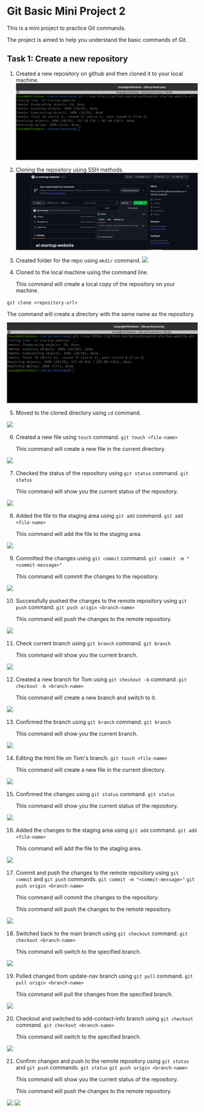 # Git Basic Mini Project 2
<p> This is a mini project to practice Git commands. </p>
<p> The project is aimed to help you understand the basic commands of Git. </p>

## Task 1: Create a new repository
1. Created a new repository on github and then cloned it to your local machine.
![](./images/cloned_to_localhost_3.png)

2. Cloning the repository using SSH methods.
![](./images/created_using_ssh_key_2.png)

3. Created folder for the repo using `mkdir` command.
![](./img/created-folder-for-the-project_4.png)

4. Cloned to the local machine using the command line.
    <p> This command will create a local copy of the repository on your machine. </p>
```git clone <repository-url>```
    <p> The command will create a directory with the same name as the repository. </p>

![](./images/cloned_to_localhost_3.png)

5. Moved to the cloned directory using `cd` command.

![](./images/cd_into_project_folder_5.png)

6. Created a new file using `touch` command.
```git touch <file-name>```
    <p> This command will create a new file in the current directory. </p>
![](./images/)

7. Checked the status of the repository using `git status` command.
```git status```
    <p> This command will show you the current status of the repository. </p>
![](./images/check_status_of_repo_.png)

8. Added the file to the staging area using `git add` command.
```git add <file-name>```
    <p> This command will add the file to the staging area. </p>
![](./images/)

9. Committed the changes using `git commit` command.
```git commit -m "<commit-message>"```
    <p> This command will commit the changes to the repository. </p>
![](./images/commit_and_ready_to_push_10.png)

10. Successfully pushed the changes to the remote repository using `git push` command.
```git push origin <branch-name>```
    <p> This command will push the changes to the remote repository. </p>
![](./images/push_update_19.png)

11. Check current branch using `git branch` command.
```git branch```
    <p> This command will show you the current branch. </p>
![](./images/check_cuurent_branch_12.png)

12. Created a new branch for Tom using `git checkout -b` command.
```git checkout -b <branch-name>```
    <p> This command will create a new branch and switch to it. </p>
![](./images/git_checkout_b_add-contact-info_22.png)

13. Confirmed the branch using `git branch` command.
```git branch```
    <p> This command will show you the current branch. </p>
![](./images/check_status_of_repo_.png)

14. Editing the html file on Tom's branch.
```git touch <file-name>```
    <p> This command will create a new file in the current directory. </p>
![](./images/created_an_index_file_6.png)

15. Confirmed the changes using `git status` command.
```git status```
    <p> This command will show you the current status of the repository. </p>
![](./images/check_status_of_repo_.png)

16. Added the changes to the staging area using `git add` command.
```git add <file-name>```
    <p> This command will add the file to the staging area. </p>
![](./images/commiting_18.png)

17. Commit and push the changes to the remote repository using `git commit` and `git push` commands.
```git commit -m "<commit-message>"```
```git push origin <branch-name>```
    <p> This command will commit the changes to the repository. </p>
    <p> This command will push the changes to the remote repository. </p>
![](./images/commit_and_ready_to_push_10.png)

18. Switched back to the main branch using `git checkout` command.
```git checkout <branch-name>```
    <p> This command will switch to the specified branch. </p>
![](./images/git_checkout_b_add-contact-info_22.png)

19. Pulled changed from update-nav branch using `git pull` command.
```git pull origin <branch-name>```
    <p> This command will pull the changes from the specified branch. </p>
![](./images/git_checkout_main_21.png)

20. Checkout and switched to add-contact-info branch using `git checkout` command.
```git checkout <branch-name>```
    <p> This command will switch to the specified branch. </p>
![](./images/git_checkout_main_+_20.png)

21. Confirm changes and push to the remote repository using `git status` and `git push` commands.
```git status```
```git push origin <branch-name>```
    <p> This command will show you the current status of the repository. </p>
    <p> This command will push the changes to the remote repository. </p>
![](./images/successfull_pushed_11.png)
![](./images/repo_img_1.png)

